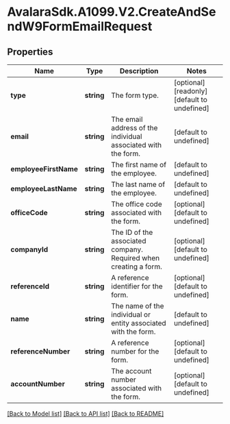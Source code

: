 # AvalaraSdk.A1099.V2.CreateAndSendW9FormEmailRequest

## Properties

Name | Type | Description | Notes
------------ | ------------- | ------------- | -------------
**type** | **string** | The form type. | [optional] [readonly] [default to undefined]
**email** | **string** | The email address of the individual associated with the form. | [default to undefined]
**employeeFirstName** | **string** | The first name of the employee. | [default to undefined]
**employeeLastName** | **string** | The last name of the employee. | [default to undefined]
**officeCode** | **string** | The office code associated with the form. | [optional] [default to undefined]
**companyId** | **string** | The ID of the associated company. Required when creating a form. | [optional] [default to undefined]
**referenceId** | **string** | A reference identifier for the form. | [optional] [default to undefined]
**name** | **string** | The name of the individual or entity associated with the form. | [default to undefined]
**referenceNumber** | **string** | A reference number for the form. | [optional] [default to undefined]
**accountNumber** | **string** | The account number associated with the form. | [optional] [default to undefined]

[[Back to Model list]](../../../README.md#documentation-for-models) [[Back to API list]](../../../README.md#documentation-for-api-endpoints) [[Back to README]](../../../README.md)

